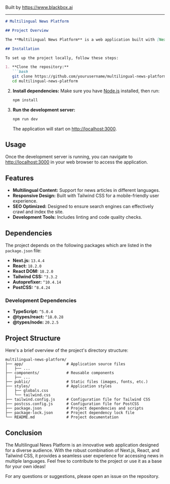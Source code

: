 
Built by https://www.blackbox.ai

---

```markdown
# Multilingual News Platform

## Project Overview

The **Multilingual News Platform** is a web application built with [Next.js](https://nextjs.org/) and [React](https://reactjs.org/) that provides multilingual news content. It leverages [Tailwind CSS](https://tailwindcss.com/) for styling, allowing for responsive and modern design. This platform aims to deliver news articles in multiple languages, enhancing accessibility and inclusivity for users from diverse backgrounds.

## Installation

To set up the project locally, follow these steps:

1. **Clone the repository:**
   ```bash
   git clone https://github.com/yourusername/multilingual-news-platform.git
   cd multilingual-news-platform
   ```

2. **Install dependencies:**
   Make sure you have [Node.js](https://nodejs.org/) installed, then run:
   ```bash
   npm install
   ```

3. **Run the development server:**
   ```bash
   npm run dev
   ```
   The application will start on [http://localhost:3000](http://localhost:3000).

## Usage

Once the development server is running, you can navigate to [http://localhost:3000](http://localhost:3000) in your web browser to access the application. 

## Features

- **Multilingual Content:** Support for news articles in different languages.
- **Responsive Design:** Built with Tailwind CSS for a mobile-friendly user experience.
- **SEO Optimized:** Designed to ensure search engines can effectively crawl and index the site.
- **Development Tools:** Includes linting and code quality checks.

## Dependencies

The project depends on the following packages which are listed in the `package.json` file:

- **Next.js:** `13.4.4`
- **React:** `18.2.0`
- **React DOM:** `18.2.0`
- **Tailwind CSS:** `^3.3.2`
- **Autoprefixer:** `^10.4.14`
- **PostCSS:** `^8.4.24`

### Development Dependencies

- **TypeScript:** `^5.0.4`
- **@types/react:** `^18.0.28`
- **@types/node:** `20.2.5`

## Project Structure

Here's a brief overview of the project's directory structure:

```
multilingual-news-platform/
├── app/                   # Application source files
│   ├── ...
├── components/            # Reusable components
│   ├── ...
├── public/                # Static files (images, fonts, etc.)
├── styles/                # Application styles
│   ├── globals.css
│   └── tailwind.css
├── tailwind.config.js     # Configuration file for Tailwind CSS
├── postcss.config.js      # Configuration file for PostCSS
├── package.json           # Project dependencies and scripts
├── package-lock.json      # Project dependency lock file
└── README.md              # Project documentation
```

## Conclusion

The Multilingual News Platform is an innovative web application designed for a diverse audience. With the robust combination of Next.js, React, and Tailwind CSS, it provides a seamless user experience for accessing news in multiple languages. Feel free to contribute to the project or use it as a base for your own ideas!

For any questions or suggestions, please open an issue on the repository.
```